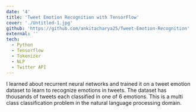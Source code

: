 ```yaml
---
date: '4'
title: 'Tweet Emotion Recognition with TensorFlow'
cover: './Untitled-1.jpg'
github: 'https://github.com/ankitacharya25/Tweet-Emotion-Recognition'
external: ''
tech:
  - Python
  - Tensorflow
  - Tokenizer
  - NLP
  - Twitter API
---
```


I learned about recurrent neural networks and trained it on a tweet emotion dataset to learn to recognize emotions in tweets. The dataset has thousands of tweets each classified in one of 6 emotions. This is a multi class classification problem in the natural language processing domain.